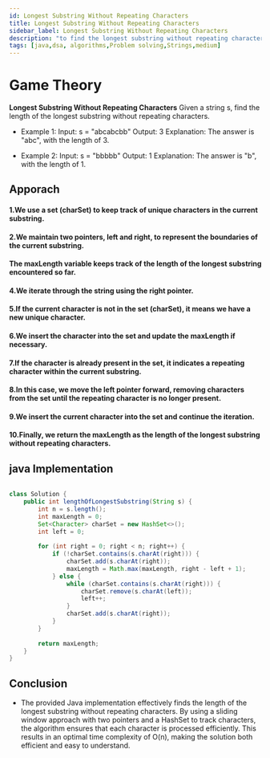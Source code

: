 ```yaml
---
id: Longest Substring Without Repeating Characters
title: Longest Substring Without Repeating Characters
sidebar_label: Longest Substring Without Repeating Characters  
description: "to find the longest substring without repeating characters."
tags: [java,dsa, algorithms,Problem solving,Strings,medium]
---
```


# Game Theory

**Longest Substring Without Repeating Characters** 
Given a string s, find the length of the longest substring without repeating characters.
- Example 1:
Input: s = "abcabcbb"
Output: 3
Explanation: The answer is "abc", with the length of 3.

- Example 2:
Input: s = "bbbbb"
Output: 1
Explanation: The answer is "b", with the length of 1.

## Apporach
#### 1.We use a set (charSet) to keep track of unique characters in the current substring.
#### 2.We maintain two pointers, left and right, to represent the boundaries of the current substring.
#### The maxLength variable keeps track of the length of the longest substring encountered so far.
#### 4.We iterate through the string using the right pointer.
#### 5.If the current character is not in the set (charSet), it means we have a new unique character.
#### 6.We insert the character into the set and update the maxLength if necessary.
#### 7.If the character is already present in the set, it indicates a repeating character within the current substring.
#### 8.In this case, we move the left pointer forward, removing characters from the set until the repeating character is no longer present.
#### 9.We insert the current character into the set and continue the iteration.
#### 10.Finally, we return the maxLength as the length of the longest substring without repeating characters.


## java Implementation 

```java

class Solution {
    public int lengthOfLongestSubstring(String s) {
        int n = s.length();
        int maxLength = 0;
        Set<Character> charSet = new HashSet<>();
        int left = 0;
        
        for (int right = 0; right < n; right++) {
            if (!charSet.contains(s.charAt(right))) {
                charSet.add(s.charAt(right));
                maxLength = Math.max(maxLength, right - left + 1);
            } else {
                while (charSet.contains(s.charAt(right))) {
                    charSet.remove(s.charAt(left));
                    left++;
                }
                charSet.add(s.charAt(right));
            }
        }
        
        return maxLength;
    }
}

```



## Conclusion 
- The provided Java implementation effectively finds the length of the longest substring without repeating characters. By using a sliding window approach with two pointers and a HashSet to track characters, the algorithm ensures that each character is processed efficiently. This results in an optimal time complexity of O(n), making the solution both efficient and easy to understand.